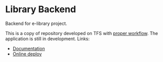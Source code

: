 # Library Backend
Backend for e-library project.

This is a copy of repository developed on TFS with [proper workflow](https://blogs.endjin.com/wp-content/uploads/2015/01/GitFlowworkflow_thumb2.png?x46657). The application is still in development.
Links:
* [Documentation](https://docs.google.com/document/d/1x6JU2ehFjqRK8mcgxxTkJTFXp5Ipaf8z0pYvO58YH8c/edit?usp=sharing)
* [Online deploy](http://librarybackend.azurewebsites.net/api/users)